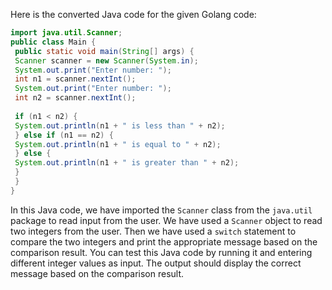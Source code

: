 Here is the converted Java code for the given Golang code:
```java
import java.util.Scanner;
public class Main {
 public static void main(String[] args) {
 Scanner scanner = new Scanner(System.in);
 System.out.print("Enter number: ");
 int n1 = scanner.nextInt();
 System.out.print("Enter number: ");
 int n2 = scanner.nextInt();
 
 if (n1 < n2) {
 System.out.println(n1 + " is less than " + n2);
 } else if (n1 == n2) {
 System.out.println(n1 + " is equal to " + n2);
 } else {
 System.out.println(n1 + " is greater than " + n2);
 }
 }
}
```
In this Java code, we have imported the `Scanner` class from the `java.util` package to read input from the user. We have used a `Scanner` object to read two integers from the user. Then we have used a `switch` statement to compare the two integers and print the appropriate message based on the comparison result.
You can test this Java code by running it and entering different integer values as input. The output should display the correct message based on the comparison result.

